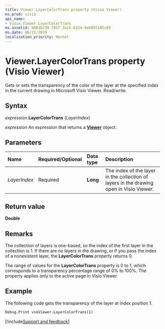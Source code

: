 ```yaml
---
title: Viewer.LayerColorTrans property (Visio Viewer)
ms.prod: visio
api_name:
- Visio.Viewer.LayerColorTrans
ms.assetid: b081bc59-701f-3ac5-6324-9eb055185c09
ms.date: 06/21/2019
localization_priority: Normal
---
```



# Viewer.LayerColorTrans property (Visio Viewer)

Gets or sets the transparency of the color of the layer at the specified index in the current drawing in Microsoft Visio Viewer. Read/write.


## Syntax

_expression_.**LayerColorTrans** (_LayerIndex_)

_expression_ An expression that returns a **[Viewer](Visio.Viewer.md)** object.


## Parameters

|Name|Required/Optional|Data type|Description|
|:-----|:-----|:-----|:-----|
|_LayerIndex_|Required| **Long**|The index of the layer in the collection of layers in the drawing open in Visio Viewer.|

## Return value

**Double**


## Remarks

The collection of layers is one-based, so the index of the first layer in the collection is 1. If there are no layers in the drawing, or if you pass the index of a nonexistent layer, the **LayerColorTrans** property returns 0.

The range of values for the **LayerColorTrans** property is 0 to 1, which corresponds to a transparency percentage range of 0% to 100%. The property applies only to the active page in Visio Viewer.


## Example

The following code gets the transparency of the layer at index position 1.

```vb
Debug.Print vsoViewer.LayerColorTrans(1)
```

[!include[Support and feedback](~/includes/feedback-boilerplate.md)]